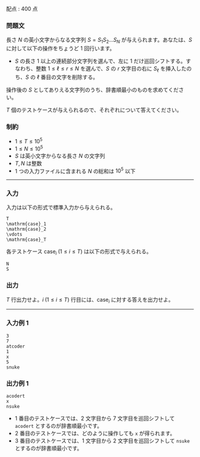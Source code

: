 配点 : $400$ 点

### 問題文

長さ $N$ の英小文字からなる文字列 $S=S_1S_2\dots S_N$ が与えられます。あなたは、$S$ に対して以下の操作をちょうど $1$ 回行います。

  * $S$ の長さ $1$ 以上の連続部分文字列を選んで、左に $1$ だけ巡回シフトする。すなわち、整数 $1 \leq \ell \leq r \leq N$ を選んで、$S$ の $r$ 文字目の右に $S_\ell$ を挿入したのち、$S$ の $\ell$ 番目の文字を削除する。



操作後の $S$ としてありえる文字列のうち、辞書順最小のものを求めてください。

$T$ 個のテストケースが与えられるので、それぞれについて答えてください。

### 制約

  * $1 \leq T \leq 10^5$
  * $1 \leq N \leq 10^5$
  * $S$ は英小文字からなる長さ $N$ の文字列
  * $T,N$ は整数
  * $1$ つの入力ファイルに含まれる $N$ の総和は $10^5$ 以下



* * *

### 入力

入力は以下の形式で標準入力から与えられる。
    
    
    T
    \mathrm{case}_1
    \mathrm{case}_2
    \vdots
    \mathrm{case}_T

各テストケース $\mathrm{case}_i\;(1 \leq i \leq T)$ は以下の形式で与えられる。
    
    
    N
    S

### 出力

$T$ 行出力せよ。$i \; (1 \leq i \leq T)$ 行目には、$\mathrm{case}_i$ に対する答えを出力せよ。

* * *

### 入力例 1
    
    
    3
    7
    atcoder
    1
    x
    5
    snuke

### 出力例 1
    
    
    acodert
    x
    nsuke

  * $1$ 番目のテストケースでは、$2$ 文字目から $7$ 文字目を巡回シフトして `acodert` とするのが辞書順最小です。
  * $2$ 番目のテストケースでは、どのように操作しても `x` が得られます。
  * $3$ 番目のテストケースでは、$1$ 文字目から $2$ 文字目を巡回シフトして `nsuke` とするのが辞書順最小です。